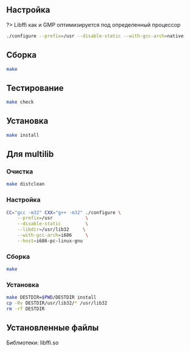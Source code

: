 <package-info :package="package" showsbu2></package-info>

<script>
		new Vue({
		el: '#main',
		data: { package: {} },
		mounted: function () {
				this.getPackage('libffi');
		},
		methods: {
			getPackage: function(name) {
					getPackage(name)
					.then(response => this.package = response);
			},
		}
  })
</script>

## Настройка

?> Libffi как и GMP оптимизируется под определенный процессор

```bash
./configure --prefix=/usr --disable-static --with-gcc-arch=native
```

## Сборка


```bash
make
```
## Тестирование

```bash
make check
```

## Установка

```bash
make install
```
 
## Для multilib

### Очистка

```bash
make distclean
```

### Настройка

```bash
CC="gcc -m32" CXX="g++ -m32" ./configure \
    --prefix=/usr            \
    --disable-static         \
    --libdir=/usr/lib32     \
    --with-gcc-arch=i686     \
    --host=i686-pc-linux-gnu
```

### Сборка 

```bash
make
```

### Установка

```bash
make DESTDIR=$PWD/DESTDIR install
cp -Rv DESTDIR/usr/lib32/* /usr/lib32
rm -rf DESTDIR
```

## Установленные файлы

Библиотеки: libffi.so

